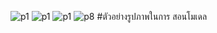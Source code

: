 
![p1](https://github.com/taesaksit/Plant-Disease-Classification/assets/138297693/67848961-963c-4c7d-aa21-9582231c1cb5)
![p1](https://github.com/taesaksit/Plant-Disease-Classification/assets/138297693/a5a1e1d8-2b73-4df3-aaef-1fc2337c4fa5)
![p1](https://github.com/taesaksit/Plant-Disease-Classification/assets/138297693/4e2f4ff9-cc77-4636-8844-b90d6d1efe9c)
![p8](https://github.com/taesaksit/Plant-Disease-Classification/assets/138297693/aecad140-ed8d-4a59-9e6f-fdc14c89ac48)
#ตัวอย่างรูปภาพในการ สอนโมเดล
